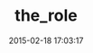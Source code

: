 ---
layout: post
title:  "the_role"
repo:   "the-teacher/the_role"
date:   2015-02-18 17:03:17
gemurl: https://github.com/the-teacher/the_role
---